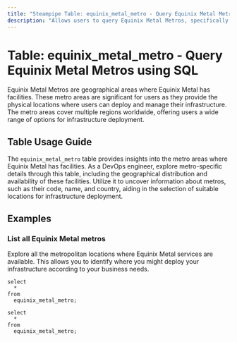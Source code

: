 ```yaml
---
title: "Steampipe Table: equinix_metal_metro - Query Equinix Metal Metros using SQL"
description: "Allows users to query Equinix Metal Metros, specifically the metro areas where Equinix Metal has facilities, providing insights into the geographical distribution and availability of these facilities."
---
```


# Table: equinix_metal_metro - Query Equinix Metal Metros using SQL

Equinix Metal Metros are geographical areas where Equinix Metal has facilities. These metro areas are significant for users as they provide the physical locations where users can deploy and manage their infrastructure. The metro areas cover multiple regions worldwide, offering users a wide range of options for infrastructure deployment.

## Table Usage Guide

The `equinix_metal_metro` table provides insights into the metro areas where Equinix Metal has facilities. As a DevOps engineer, explore metro-specific details through this table, including the geographical distribution and availability of these facilities. Utilize it to uncover information about metros, such as their code, name, and country, aiding in the selection of suitable locations for infrastructure deployment.

## Examples

### List all Equinix Metal metros
Explore all the metropolitan locations where Equinix Metal services are available. This allows you to identify where you might deploy your infrastructure according to your business needs.

```sql+postgres
select
  *
from
  equinix_metal_metro;
```

```sql+sqlite
select
  *
from
  equinix_metal_metro;
```